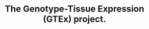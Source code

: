 ---
authors: GTEx Consortium
carousel: false
dccs:
- GTEx
doi: 10.1038/ng.2653
featured: false
issue: '6'
journal: Nature genetics
keywords: '["Gene Expression Profiling", "Gene Expression", "Government Programs",
  "Organ Specificity", "Tissue Banks", "Molecular Sequence Annotation", "Consensus
  Development Conferences, NIH as Topic", "Quantitative Trait Loci", "United States",
  "Genome-Wide Association Study", "Humans"]'
landmark: true
layout: '@/layouts/Publication.astro'
page: 580-5
pmcid: PMC4010069
pmid: 23715323
title: The Genotype-Tissue Expression (GTEx) project.
volume: '45'
year: 2013
---